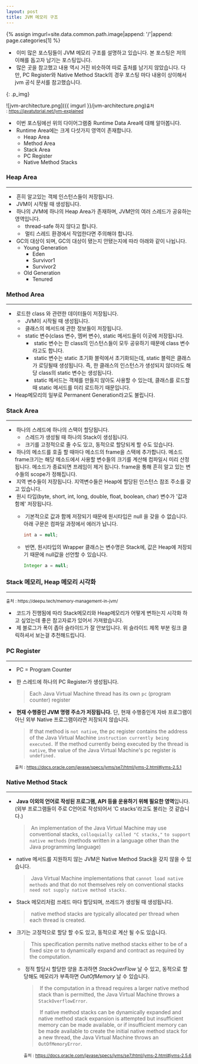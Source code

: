 ```yaml
---
layout: post
title: JVM 메모리 구조
---
```


{% assign imgurl=site.data.common.path.image|append: '/'|append: page.categories[1] %}

- &nbsp;이미 많은 포스팅들이 JVM 메모리 구조를 설명하고 있습니다. 본 포스팅은 저의 이해를 돕고자 남기는 포스팅입니다.
- &nbsp;많은 곳을 참고했고 내용 역시 거진 비슷하여 따로 출처를 남기지 않았습니다. 다만, PC Register와 Native Method Stack의 경우 포스팅 마다 내용이 상이해서 jvm 공식 문서를 참고했습니다.


{: .p_img}

![jvm-architecture.png]({{ imgurl }}/jvm-architecture.png)<small>출처 : https://javatutorial.net/jvm-explained</small>

- &nbsp;이번 포스팅에선 위의 다이어그램중 Runtime Data Area에 대해 알아봅니다.
- &nbsp;Runtime Area에는 크게 다섯가지 영역이 존재합니다.
  - Heap Area
  - Method Area
  - Stack Area
  - PC Register
  - Native Method Stacks



### Heap Area

---

- &nbsp;흔히 알고있는 객체 인스턴스들이 저장됩니다.
- &nbsp;JVM이 시작될 때 생성됩니다.
- &nbsp;하나의 JVM에 하나의 Heap Area가 존재하며, JVM안의 여러 스레드가 공유하는 영역입니다.
  - &nbsp;thread-safe 하지 않다고 합니다.
  - &nbsp;멀티 스레드 환경에서 작업한다면 주의해야 합니다.
- &nbsp;GC의 대상이 되며, GC의 대상이 됐는지 안됐는지에 따라 아래와 같이 나뉩니다.
  - Young Generation
    - Eden
    - Survivor1
    - Survivor2
  - Old Generation
    - Tenured




### Method Area

---

- &nbsp;로드한 class 와 관련한 데이터들이 저장됩니다.
  - &nbsp;JVM이 시작될 때 생성됩니다.
  - &nbsp;클래스의 메서드에 관한 정보들이 저장됩니다.
  - &nbsp;static 변수(class 변수, 멤버 변수), static 메서드들이 이곳에 저장됩니다.
    - &nbsp;static 변수는 한 class의 인스턴스들이 모두 공유하기 때문에 class 변수라고도 합니다.
    - &nbsp;static 변수는 static 초기화 블럭에서 초기화되는데, static 블럭은 클래스가 로딩될때 생성됩니다. 즉, 한 클래스의 인스턴스가 생성되지 않더라도 해당 class의 static 변수는 생성됩니다.
    - &nbsp;static 메서드는 객체를 만들지 않아도 사용할 수 있는데, 클래스를 로드할 때 static 메서드를 미리 로드하기 때문입니다.
- Heap메모리의 일부로 Permanent Generation라고도 불립니다.




### Stack Area

---

- &nbsp;하나의 스레드에 하나의 스택이 할당됩니다.
  - &nbsp;스레드가 생성될 때 하나의 Stack이 생성됩니다.
  - &nbsp;크기를 고정적으로 줄 수도 있고, 동적으로 할당되게 할 수도 있습니다.
- &nbsp;하나의 메소드를 호출 할 때마다 메소드의 frame을 스택에 추가합니다. 메소드 frame크기는 해당 메소드에서 사용할 변수들의 크기를 계산해 컴파일시 미리 산정됩니다. 메소드가 종료되면 프레임이 제거 됩니다.  frame을 통해 흔히 알고 있는 변수들의 scope가 정해집니다.
- &nbsp;지역 변수들이 저장됩니다. 지역변수들은 Heap에 할당된 인스턴스 참조 주소를 갖고 있습니다.
- &nbsp;원시 타입(byte, short, int, long, double, float, boolean, char) 변수가 '값과 함께' 저장됩니다.
  - &nbsp;기본적으로 값과 함께 저장되기 때문에 원시타입은 null 을 갖을 수 없습니다. 아래 구문은 컴파일 과정에서 에러가 납니다.

    ```java
    int a = null;
    ```

  - &nbsp;반면, 원시타입의 Wrapper 클래스는 변수명은 Stack에, 값은 Heap에 저장되기 때문에 null값을 선언할 수 있습니다.

    ```java
    Integer a = null;
    ```



### Stack 메모리, Heap 메모리 시각화

---

<script async class="speakerdeck-embed" data-id="9780d352c95f4361bd8c6fa164554afc" data-ratio="1.77777777777778" src="//speakerdeck.com/assets/embed.js"></script>

<p class="p_img"> <small>출처 : https://deepu.tech/memory-management-in-jvm/</small> </p>


- &nbsp;코드가 진행됨에 따라 Stack메모리와 Heap메모리가 어떻게 변하는지 시각화 하고 싶었는데 좋은 참고자료가 있어서 가져왔습니다.
- &nbsp;제 블로그가 폭이 좁아 슬라이드가 잘 안보입니다. 위 슬라이드 제목 부분 링크 클릭하셔서 보는걸 추천해드립니다.





### PC Register

---

- &nbsp;PC = Program Counter
- &nbsp;한 스레드에 하나의 PC Register가 생성됩니다.

  >  Each Java Virtual Machine thread has its own `pc` (program counter) register

- &nbsp;**현재 수행중인 JVM 명령 주소가 저장됩니다.** 단, 현재 수행중인게 자바 프로그램이 아닌 외부 Native 프로그램이라면 저장되지 않습니다.

  > If that method is `not native`, the pc register contains the address of the Java Virtual Machine `instruction currently being executed.` If the method currently being executed by the thread is `native`, the value of the Java Virtual Machine's pc register is `undefined.` 

  <small>출처 : https://docs.oracle.com/javase/specs/jvms/se7/html/jvms-2.html#jvms-2.5.1</small>
  
  

### Native Method Stack

---

- &nbsp;**Java 이외의 언어로 작성된 프로그램, API 등을 운용하기 위해 필요한 영역**입니다. (외부 프로그램들이 주로 C언어로 작성되어서 'C stacks'라고도 불리는 것 같습니다.)

  > &nbsp;An implementation of the Java Virtual Machine may use conventional stacks, `colloquially called "C stacks,"` `to support native methods` (methods written in a language other than the Java programming language)

- &nbsp;native 메서드를 지원하지 않는 JVM은 Native Method Stack을 갖지 않을 수 있습니다.

  >  &nbsp;Java Virtual Machine implementations that `cannot load native methods` and that do not themselves rely on conventional stacks `need not supply native method stacks.` 

- &nbsp;Stack 메모리처럼 쓰레드 마다 할당되며, 쓰레드가 생성될 때 생성됩니다.

  > &nbsp;native method stacks are typically allocated per thread when each thread is created.

- &nbsp;크기는 고정적으로 할당 할 수도 있고, 동적으로 계산 될 수도 있습니다. 

  > &nbsp;This specification permits native method stacks either to be of a fixed size or to dynamically expand and contract as required by the computation.

  - &nbsp;정적 할당시 할당한 양을 초과하면 *StackOverFlow* 날 수 있고, 동적으로 할당해도 메모리가 부족하면 *OutOfMemory* 날 수 있습니다.

    > &nbsp;If the computation in a thread requires a larger native method stack than is permitted, the Java Virtual Machine throws a `StackOverflowError`.
    >
    > &nbsp;If native method stacks can be dynamically expanded and native method stack expansion is attempted but insufficient memory can be made available, or if insufficient memory can be made available to create the initial native method stack for a new thread, the Java Virtual Machine throws an `OutOfMemoryError`.
  
    <small>출처 : https://docs.oracle.com/javase/specs/jvms/se7/html/jvms-2.html#jvms-2.5.6</small>